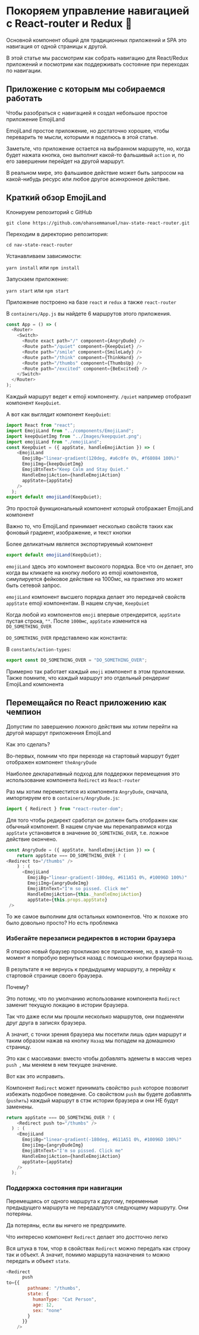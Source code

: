 # Покоряем управление навигацией с React-router и Redux :rocket:

Основной компонент общий для традиционных приложений и SPA это навигация от одной страницы к другой.

В этой статье мы рассмотрим как собрать навигацию для React/Redux приложений и посмотрим как поддерживать состояние при переходах по навигации.

## Приложение с которым мы собираемся работать

Чтобы разобраться с навигацией я создал небольшое простое приложение EmojiLand



EmojiLand простое приложение, но достаточно хорошее, чтобы переварить те мысли, которыми я поделюсь в этой статье.

Заметьте, что приложение остается на выбранном маршруте, но, когда будет нажата кнопка, оно выполнит какой-то фальшивый `action` и, по его завершении перейдет на другой маршрут.

В реальном мире, это фальшивое действие может быть запросом на какой-нибудь ресурс или любое другое асинхронное действие.

## Краткий обзор EmojiLand

Клонируем репозиторий с GitHub

`git clone https://github.com/ohansemmanuel/nav-state-react-router.git`

Переходим в директорию репозитория: 

`cd nav-state-react-router`

Устанавливаем зависимости: 

`yarn install`
или
`npm install`

Запускаем приложение:

`yarn start` 
или 
`npm start`

Приложение построено на базе `react` и `redux` а также `react-router`

В `containers/App.js` вы найдете 6 маршрутов этого приложения.

```javascript
const App = () => (
  <Router>
    <Switch>
      <Route exact path="/" component={AngryDude} />
      <Route path="/quiet" component={KeepQuiet} />
      <Route path="/smile" component={SmileLady} />
      <Route path="/think" component={ThinkHard} />
      <Route path="/thumbs" component={ThumbsUp} />
      <Route path="/excited" component={BeExcited} />
    </Switch>
  </Router>
);
```
Каждый маршрут ведет к emoji компоненту. `/quiet` например отобразит компонент `KeepQuiet`.

А вот как выглядит компонент `KeepQuiet`:

```javascript
import React from "react";
import EmojiLand from "../components/EmojiLand";
import keepQuietImg from "../Images/keepquiet.png";
import emojiLand from "./emojiLand";
const KeepQuiet = ({ appState, handleEmojiAction }) => (
    <EmojiLand
      EmojiBg="linear-gradient(120deg, #a6c0fe 0%, #f68084 100%)"
      EmojiImg={keepQuietImg}
      EmojiBtnText="Keep Calm and Stay Quiet."
      HandleEmojiAction={handleEmojiAction}
      appState={appState}
    />
  );
export default emojiLand(KeepQuiet);
```

Это простой функциональный компонент который отображает EmojiLand компонент

Важно то, что EmojiLand принимает несколько свойств таких как фоновый градиент, изображение, и текст кнопки

Более деликатным является экспортируемый компонент

```javascript
export default emojiLand(KeepQuiet);
```

`emojiLand` здесь это компонент высокого порядка. Все что он делает, это когда вы кликаете на кнопку любого из emoji компонентов, симулируется фейковое действие на 1000мс, на практике это может быть сетевой запрос.

`emojiLand` компонент высшего порядка делает это передачей свойств `appState` emoji компонентам. В нашем случае, `KeepQuiet`



Когда любой из компонентов `emoji` впервые отрендерится, `appState` пустая строка, `""`. После `1000мс`, `appState` изменится на `DO_SOMETHING_OVER`

`DO_SOMETHING_OVER` представлено как константа:

В `constants/action-types`:

```javascript
export const DO_SOMETHING_OVER = "DO_SOMETHING_OVER";
```
Примерно так работает каждый `emoji` компонент в этом приложении.
Также помните, что каждый маршрут это отдельный рендеринг EmojiLand компонента

## Перемещайся по React приложению как чемпион

Допустим по завершению ложного действия мы хотим перейти на другой маршрут приложенния EmojiLand

Как это сделать?

Во-первых, помним что при переходе на стартовый маршрут будет отображен компонент `theAngryDude`

Наиболее декларативный подход для поддержки перемещения это использование компонента `Redirect` из `React-router`


Раз мы хотим переместится из компонента `AngryDude`, сначала, импортируем его в `containers/AngryDude.js`:

```javascript
import { Redirect } from "react-router-dom";
```
Для того чтобы редирект сработал он должен быть отображен как обычный компонент. В нашем случае мы перенаправимся когда `appState` установится в значение `DO_SOMETHING_OVER`, т.е. ложное действие окончено.

```javascript
const AngryDude = ({ appState, handleEmojiAction }) => {
    return appState === DO_SOMETHING_OVER ? (
<Redirect to="/thumbs" />
    ) : (
      <EmojiLand
        EmojiBg="linear-gradient(-180deg, #611A51 0%, #10096D 100%)"
        EmojiImg={angryDudeImg}
        EmojiBtnText="I'm so pissed. Click me"
        HandleEmojiAction={this._handleEmojiAction}
        appState={this.props.appState}
 />
 ```
 
 То же самое выполним для остальных компонентов. Что ж похоже это было довольно просто? Но есть проблемка
 
 ### Избегайте перезаписи редиректов в истории браузера
 
Я открою новый браузер прокликаю все приложение, но, в какой-то момент я попробую вернуться назад с помощью кнопки браузера `Назад`.

В результате я не вернусь к предыдущему маршруту, а перейду к стартовой странице своего браузера.

Почему?

Это потому, что по умолчанию использование компонента `Redirect` заменит текущую локацию в истории браузера.

Так что даже если мы прошли несколько маршрутов, они подменяли друг друга в записях браузера.

А значит, с точки зрения браузера мы посетили лишь один маршрут и таким образом нажав на кнопку `Назад` мы попадем на домашнюю страницу.

Это как с массивами: вместо чтобы добавлять эдеметы в массив через `push `, мы меняем в нем текущее значение.

Вот как это исправить.

Компонент `Redirect` может принимать свойство `push` которое позволит избежать подобное поведение. Со свойством `push` вы будете добавлять (`pushить`) каждый маршрут в стэк истории браузера и они НЕ будут заменены.

```javascript
return appState === DO_SOMETHING_OVER ? (
    <Redirect push to="/thumbs" />
  ) : (
    <EmojiLand
      EmojiBg="linear-gradient(-180deg, #611A51 0%, #10096D 100%)"
      EmojiImg={angryDudeImg}
      EmojiBtnText="I'm so pissed. Click me"
      HandleEmojiAction={handleEmojiAction}
      appState={appState}
    />
  );
```

### Поддержка состояния при навигации

Перемещаясь от одного маршрута к другому, переменные предыдущего маршрута не передадлутся следующему маршруту. Они потеряны.

Да потеряны, если вы ничего не предпримите.

Что интересно компонент `Redirect` делает это достточно легко

Вся штука в том, чтор в свойствах `Redirect` можно передать как строку так и объект.
А значит, помимо маршрута назначения `to` можно передать и объект `state`.

```javascript
<Redirect
      push
to={{
        pathname: "/thumbs",
        state: {
          humanType: "Cat Person",
          age: 12,
          sex: "none"
        }
      }}
    />
```

